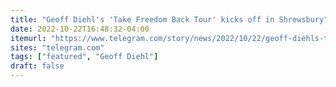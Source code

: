 ```yaml
---
title: "Geoff Diehl's 'Take Freedom Back Tour' kicks off in Shrewsbury"
date: 2022-10-22T16:48:32-04:00
itemurl: "https://www.telegram.com/story/news/2022/10/22/geoff-diehls-take-freedom-back-tour-kicks-off-in-shrewsbury/10561608002/"
sites: "telegram.com"
tags: ["featured", "Geoff Diehl"]
draft: false
---
```


